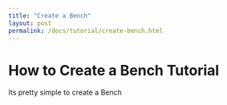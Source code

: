 ```yaml
---
title: "Create a Bench"
layout: post
permalink: /docs/tutorial/create-bench.html
---
```

# How to Create a Bench Tutorial 
Its pretty simple to create a Bench